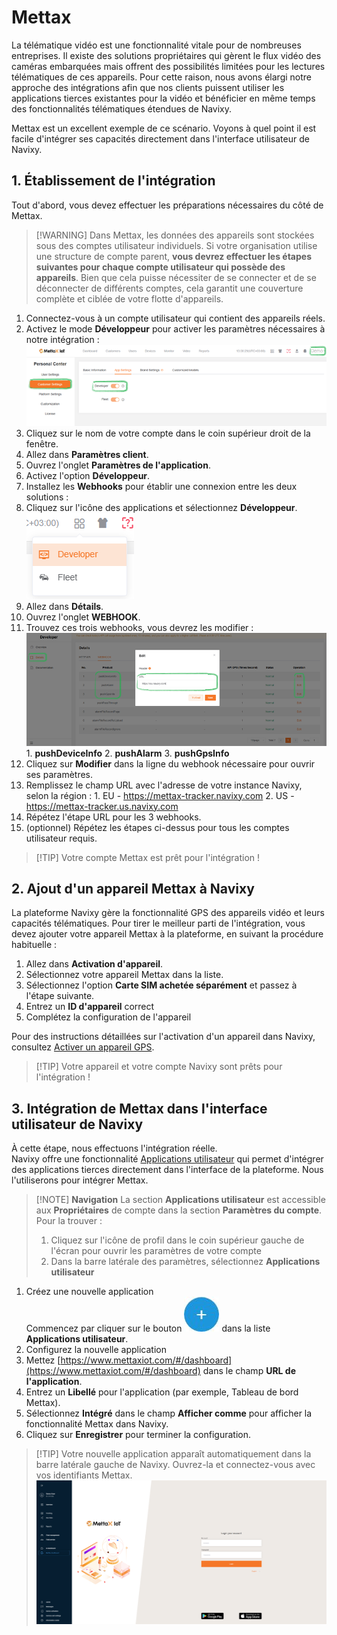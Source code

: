 # Mettax

La télématique vidéo est une fonctionnalité vitale pour de nombreuses entreprises. Il existe des solutions propriétaires qui gèrent le flux vidéo des caméras embarquées mais offrent des possibilités limitées pour les lectures télématiques de ces appareils. Pour cette raison, nous avons élargi notre approche des intégrations afin que nos clients puissent utiliser les applications tierces existantes pour la vidéo et bénéficier en même temps des fonctionnalités télématiques étendues de Navixy.

Mettax est un excellent exemple de ce scénario. Voyons à quel point il est facile d'intégrer ses capacités directement dans l'interface utilisateur de Navixy.

## 1. Établissement de l'intégration

Tout d'abord, vous devez effectuer les préparations nécessaires du côté de Mettax.

> \[!WARNING] Dans Mettax, les données des appareils sont stockées sous des comptes utilisateur individuels. Si votre organisation utilise une structure de compte parent, **vous devrez effectuer les étapes suivantes pour chaque compte utilisateur qui possède des appareils**. Bien que cela puisse nécessiter de se connecter et de se déconnecter de différents comptes, cela garantit une couverture complète et ciblée de votre flotte d'appareils.

1. Connectez-vous à un compte utilisateur qui contient des appareils réels.
2. Activez le mode **Développeur** pour activer les paramètres nécessaires à notre intégration :![1c5902de90af4f9a803a2ef64b799378.png](../../guide-de-litilizateur/connecteurs-de-solutions/attachments/1c5902de90af4f9a803a2ef64b799378.png)
3. Cliquez sur le nom de votre compte dans le coin supérieur droit de la fenêtre.
4. Allez dans **Paramètres client**.
5. Ouvrez l'onglet **Paramètres de l'application**.
6. Activez l'option **Développeur**.
7. Installez les **Webhooks** pour établir une connexion entre les deux solutions :
8. Cliquez sur l'icône des applications et sélectionnez **Développeur**.![acdb2153ec834501a9384105316ba9bd.png](../../guide-de-litilizateur/connecteurs-de-solutions/attachments/acdb2153ec834501a9384105316ba9bd.png)
9. Allez dans **Détails**.
10. Ouvrez l'onglet **WEBHOOK**.
11. Trouvez ces trois webhooks, vous devrez les modifier :![d9ee89e7a6be4ee8a8f56e343983b061.png](../../guide-de-litilizateur/connecteurs-de-solutions/attachments/d9ee89e7a6be4ee8a8f56e343983b061.png) 1. **pushDeviceInfo** 2. **pushAlarm** 3. **pushGpsInfo**
12. Cliquez sur **Modifier** dans la ligne du webhook nécessaire pour ouvrir ses paramètres.
13. Remplissez le champ URL avec l'adresse de votre instance Navixy, selon la région : 1. EU - https://mettax-tracker.navixy.com 2. US - https://mettax-tracker.us.navixy.com
14. Répétez l'étape URL pour les 3 webhooks.
15. (optionnel) Répétez les étapes ci-dessus pour tous les comptes utilisateur requis.

> \[!TIP] Votre compte Mettax est prêt pour l'intégration !

## 2. Ajout d'un appareil Mettax à Navixy

La plateforme Navixy gère la fonctionnalité GPS des appareils vidéo et leurs capacités télématiques. Pour tirer le meilleur parti de l'intégration, vous devez ajouter votre appareil Mettax à la plateforme, en suivant la procédure habituelle :

1. Allez dans **Activation d'appareil**.
2. Sélectionnez votre appareil Mettax dans la liste.
3. Sélectionnez l'option **Carte SIM achetée séparément** et passez à l'étape suivante.
4. Entrez un **ID d'appareil** correct
5. Complétez la configuration de l'appareil

Pour des instructions détaillées sur l'activation d'un appareil dans Navixy, consultez [Activer un appareil GPS](../../../../wiki/pages/createpage.action).

> \[!TIP] Votre appareil et votre compte Navixy sont prêts pour l'intégration !

## 3. Intégration de Mettax dans l'interface utilisateur de Navixy

À cette étape, nous effectuons l'intégration réelle.\
Navixy offre une fonctionnalité [Applications utilisateur](https://squaregps.atlassian.net/wiki/spaces/USERDOCSOLD/pages/3017179152/User+applications?atlOrigin=eyJpIjoiYzVjMjI4Mjg4NWQ1NDU0ZjlhYTEyOWE2ZjAwM2RhZTYiLCJwIjoiYyJ9) qui permet d'intégrer des applications tierces directement dans l'interface de la plateforme. Nous l'utiliserons pour intégrer Mettax.

> \[!NOTE] **Navigation** La section **Applications utilisateur** est accessible aux **Propriétaires** de compte dans la section **Paramètres du compte**. Pour la trouver :
>
> 1. Cliquez sur l'icône de profil dans le coin supérieur gauche de l'écran pour ouvrir les paramètres de votre compte
> 2. Dans la barre latérale des paramètres, sélectionnez **Applications utilisateur**

1. Créez une nouvelle application\
   Commencez par cliquer sur le bouton ![chrome\_py0qhiu5p8.webp](../../guide-de-litilizateur/connecteurs-de-solutions/attachments/54ffba9caf9b4a4c93bbc7c41e5dfef7.jpg) dans la liste **Applications utilisateur**.
2. Configurez la nouvelle application
3. Mettez [https://www.mettaxiot.com/#/dashboard](https://www.mettaxiot.com/#/dashboard) dans le champ **URL de l'application**.
4. Entrez un **Libellé** pour l'application (par exemple, Tableau de bord Mettax).
5. Sélectionnez **Intégré** dans le champ **Afficher comme** pour afficher la fonctionnalité Mettax dans Navixy.
6. Cliquez sur **Enregistrer** pour terminer la configuration.

> \[!TIP] Votre nouvelle application apparaît automatiquement dans la barre latérale gauche de Navixy. Ouvrez-la et connectez-vous avec vos identifiants Mettax. ![a770bebe54d04f848fcb9e4d89f3acca.png](../../guide-de-litilizateur/connecteurs-de-solutions/attachments/a770bebe54d04f848fcb9e4d89f3acca.png)
